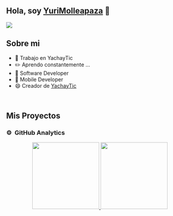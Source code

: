 ## Hola, soy <a href="https://github.com/YuriMolleapaza">YuriMolleapaza</a> 👋
</div>
<img src="https://static.vecteezy.com/system/resources/thumbnails/024/238/434/small_2x/ai-generated-small-robots-futuristic-marvels-of-artificial-intelligence-free-png.png">

## Sobre mi
- 🔭 Trabajo en YachayTic
- ✏️ Aprendo constantemente ...
- 💬 Software Developer
- 📲 Mobile Developer
- 😄 Creador de [YachayTic](https://yachaytic.com)
<br>

## Mis Proyectos

### ⚙️ &nbsp;GitHub Analytics

<p align="center">
<a href="https://github.com/YuriMolleapaza">
  <img height="180em" src="https://github-readme-stats-eight-theta.vercel.app/api?username=YuriMolleapaza&show_icons=true&theme=algolia&include_all_commits=true&count_private=true"/>
  <img height="180em" src="https://github-readme-stats-eight-theta.vercel.app/api/top-langs/?username=YuriMolleapaza&layout=compact&langs_count=8&theme=algolia"/>
</a>
</p>
